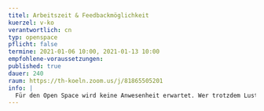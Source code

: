 ```yaml
---
titel: Arbeitszeit & Feedbackmöglichkeit
kuerzel: v-ko
verantwortlich: cn
typ: openspace
pflicht: false
termine: 2021-01-06 10:00, 2021-01-13 10:00
empfohlene-voraussetzungen:
published: true
dauer: 240
raum: https://th-koeln.zoom.us/j/81865505201
info: |
  Für den Open Space wird keine Anwesenheit erwartet. Wer trotzdem Lust hat zu kommen, wer Feedback möchte, oder oder oder – ich bin am Standort ;) 
---
```

